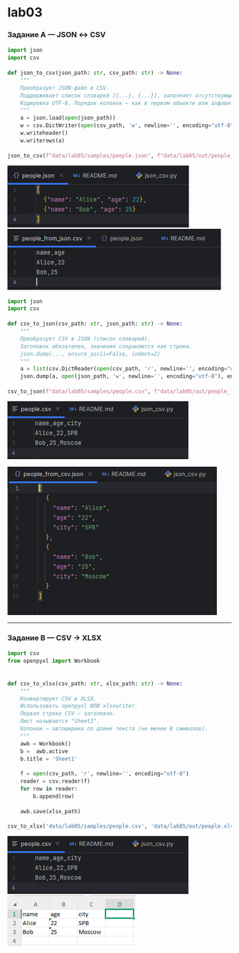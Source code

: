 #  lab03

### Задание A — JSON ↔ CSV

```py
import json
import csv

def json_to_csv(json_path: str, csv_path: str) -> None:
    """
    Преобразует JSON-файл в CSV.
    Поддерживает список словарей [{...}, {...}], заполняет отсутствующие поля пустыми строками.
    Кодировка UTF-8. Порядок колонок — как в первом объекте или алфавитный (указать в README).
    """
    a = json.load(open(json_path))
    w = csv.DictWriter(open(csv_path, 'w', newline='', encoding="utf-8"), fieldnames=a[0].keys())
    w.writeheader()
    w.writerows(a)

json_to_csv(f"data/lab05/samples/people.json", f"data/lab05/out/people_from_json.csv")
```

![Код и демонстрация работы](/images/lab05/imgA_01.png)
![Код и демонстрация работы](/images/lab05/imgA_02.png)

```py
import json
import csv

def csv_to_json(csv_path: str, json_path: str) -> None:
    """
    Преобразует CSV в JSON (список словарей).
    Заголовок обязателен, значения сохраняются как строки.
    json.dump(..., ensure_ascii=False, indent=2)
    """
    a = list(csv.DictReader(open(csv_path, 'r', newline='', encoding="utf-8")))
    json.dump(a, open(json_path, 'w', newline='', encoding="utf-8"), ensure_ascii=False, indent=2)

csv_to_json(f"data/lab05/samples/people.csv", f"data/lab05/out/people_from_csv.json")
```

![Код и демонстрация работы](/images/lab05/imgA_03.png)

![Код и демонстрация работы](/images/lab05/imgA_04.png)

---

### Задание B — CSV → XLSX

```py
import csv
from openpyxl import Workbook


def csv_to_xlsx(csv_path: str, xlsx_path: str) -> None:
    """
    Конвертирует CSV в XLSX.
    Использовать openpyxl ИЛИ xlsxwriter.
    Первая строка CSV — заголовок.
    Лист называется "Sheet1".
    Колонки — автоширина по длине текста (не менее 8 символов).
    """
    awb = Workbook()
    b =  awb.active
    b.title = 'Sheet1'

    f = open(csv_path, 'r', newline='', encoding="utf-8")
    reader = csv.reader(f)
    for row in reader:
        b.append(row)

    awb.save(xlsx_path)

csv_to_xlsx('data/lab05/samples/people.csv', 'data/lab05/out/people.xlsx')
```

![Код и демонстрация работы](/images/lab05/imgA_03.png)
![Код и демонстрация работы](/images/lab05/imgB_01.png)


